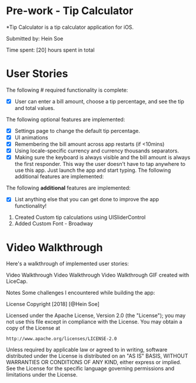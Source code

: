 
# Pre-work - Tip Calculator
*Tip Calculator is a tip calculator application for iOS.

Submitted by: Hein Soe

Time spent: [20] hours spent in total

# User Stories
The following # required functionality is complete:

- [x] User can enter a bill amount, choose a tip percentage, and see the tip and total values.
 
The following optional features are implemented:

- [X] Settings page to change the default tip percentage.
- [x] UI animations
- [x] Remembering the bill amount across app restarts (if <10mins)
- [x] Using locale-specific currency and currency thousands separators.
- [x] Making sure the keyboard is always visible and the bill amount is always the first responder. This way the user doesn't have to tap anywhere to use this app. Just launch the app and start typing.
The following additional features are implemented:

The following **additional** features are implemented:

- [x] List anything else that you can get done to improve the app functionality!

1. Created Custom tip calculations using UISliderControl
2. Added Custom Font - Broadway 
 
# Video Walkthrough
Here's a walkthrough of implemented user stories:

Video Walkthrough Video Walkthrough Video Walkthrough
GIF created with LiceCap.

Notes
Some challenges I encountered while building the app:


License
Copyright [2018] [@Hein Soe]

Licensed under the Apache License, Version 2.0 (the "License");
you may not use this file except in compliance with the License.
You may obtain a copy of the License at

    http://www.apache.org/licenses/LICENSE-2.0

Unless required by applicable law or agreed to in writing, software
distributed under the License is distributed on an "AS IS" BASIS,
WITHOUT WARRANTIES OR CONDITIONS OF ANY KIND, either express or implied.
See the License for the specific language governing permissions and
limitations under the License.
